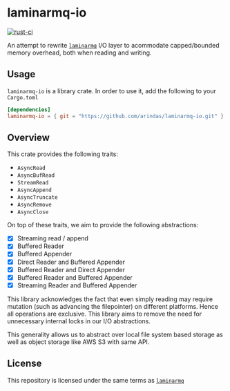 # laminarmq-io

[![rust-ci](https://github.com/arindas/laminarmq-io/workflows/rust-ci/badge.svg)](https://github.com/arindas/laminarmq-io/actions/workflows/rust-ci.yml)

An attempt to rewrite [`laminarmq`](https://github.com/arindas/laminarmq) I/O layer
to acommodate capped/bounded memory overhead, both when reading and writing.

## Usage

`laminarmq-io` is a library crate. In order to use it, add the following to your `Cargo.toml`

```toml
[dependencies]
laminarmq-io = { git = "https://github.com/arindas/laminarmq-io.git" }
```

## Overview

This crate provides the following traits:

- `AsyncRead`
- `AsyncBufRead`
- `StreamRead`
- `AsyncAppend`
- `AsyncTruncate`
- `AsyncRemove`
- `AsyncClose`

On top of these traits, we aim to provide the following abstractions:

- [x] Streaming read / append
- [x] Buffered Reader
- [x] Buffered Appender
- [x] Direct Reader and Buffered Appender
- [x] Buffered Reader and Direct Appender
- [x] Buffered Reader and Buffered Appender
- [x] Streaming Reader and Buffered Appender

This library acknowledges the fact that even simply reading may require
mutation (such as advancing the filepointer) on different platforms. Hence
all operations are exclusive. This library aims to remove the need for
unnecessary internal locks in our I/O abstractions.

This generality allows us to abstract over local file system based storage
as well as object storage like AWS S3 with same API.

## License

This repository is licensed under the same terms as [`laminarmq`](https://github.com/arindas/laminarmq)
